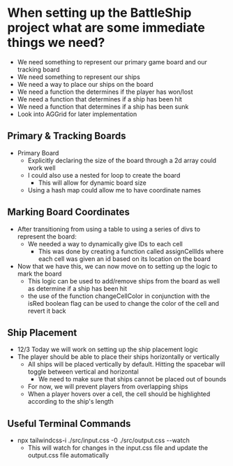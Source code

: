 # When setting up the BattleShip project what are some immediate things we need?

- We need something to represent our primary game board and our tracking board
- We need something to represent our ships
- We need a way to place our ships on the board
- We need a function the determines if the player has won/lost
- We need a function that determines if a ship has been hit
- We need a function that determines if a ship has been sunk
- Look into AGGrid for later implementation

## Primary & Tracking Boards

- Primary Board
    - Explicitly declaring the size of the board through a 2d array could work well
    - I could also use a nested for loop to create the board
        - This will allow for dynamic board size
    - Using a hash map could allow me to have coordinate names

## Marking Board Coordinates

- After transitioning from using a table to using a series of divs to represent the board:
    - We needed a way to dynamically give IDs to each cell
        - This was done by creating a function called assignCellIds where each cell was given an id based on its location on the board
- Now that we have this, we can now move on to setting up the logic to mark the board
    - This logic can be used to add/remove ships from the board as well as determine if a ship has been hit
    - the use of the function changeCellColor in conjunction with the isRed boolean flag can be used to change the color of the cell and revert it back

## Ship Placement
- 12/3 Today we will work on setting up the ship placement logic
- The player should be able to place their ships horizontally or vertically
    - All ships will be placed vertically by default. Hitting the spacebar will toggle between vertical and horizontal
        - We need to make sure that ships cannot be placed out of bounds
    - For now, we will prevent players from overlapping ships 
    - When a player hovers over a cell, the cell should be highlighted according to the ship's length

## Useful Terminal Commands
- npx tailwindcss-i ./src/input.css -0 ./src/output.css --watch
    - This will watch for changes in the input.css file and update the output.css file automatically